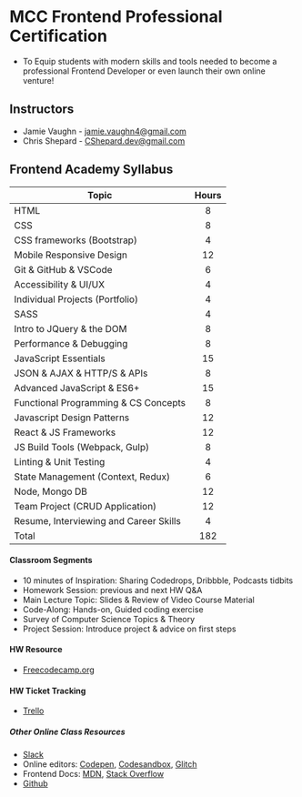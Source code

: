 # MCC Frontend Professional Certification
  * To Equip students with modern skills and tools needed to become a professional Frontend Developer or even launch their own online venture!

## Instructors
  * Jamie Vaughn - jamie.vaughn4@gmail.com
  * Chris Shepard - CShepard.dev@gmail.com

## Frontend Academy Syllabus
| Topic                                          |Hours| 
| ---------                                      |:---:| 
| HTML                                           | 8   |
| CSS                                            | 8   |
| CSS frameworks (Bootstrap)	                   | 4   |
| Mobile Responsive Design                       | 12  |
| Git & GitHub & VSCode                          | 6   |
| Accessibility	& UI/UX                          | 4   |
| Individual Projects (Portfolio)	               | 4   |
| SASS	                                         | 4   |
| Intro to JQuery & the DOM                      | 8   |
| Performance & Debugging                        | 8   |
| JavaScript Essentials	                         | 15  |
| JSON & AJAX	& HTTP/S & APIs                    | 8   |
| Advanced JavaScript	& ES6+                     | 15  |
| Functional Programming & CS Concepts           | 8   |
| Javascript Design Patterns	                   | 12  |
| React	& JS Frameworks                          | 12  |
| JS Build Tools (Webpack, Gulp) 	               | 8   |
| Linting & Unit Testing                         | 4   |
| State Management (Context, Redux)	             | 6   |
| Node, Mongo DB	                               | 12  |
| Team Project (CRUD Application)                | 12  |
| Resume, Interviewing and Career Skills	       | 4   |
| Total	                                         | 182 |


#### Classroom Segments
  * 10 minutes of Inspiration: Sharing Codedrops, Dribbble, Podcasts tidbits
  * Homework Session: previous and next HW Q&A
  * Main Lecture Topic: Slides & Review of Video Course Material
  * Code-Along: Hands-on, Guided coding exercise
  * Survey of Computer Science Topics & Theory
  * Project Session: Introduce project & advice on first steps

#### HW Resource
  * [Freecodecamp.org](https://learn.freecodecamp.org/)

#### HW Ticket Tracking
  * [Trello](https://trello.com/b/kP8TwrOh/mcc-frontend-academy)

##### Other Online Class Resources
  * [Slack](frontendacademy.slack.com)
  * Online editors: [Codepen](Codepen.io), [Codesandbox](Codesandbox.io), [Glitch](glitch.com)
  * Frontend Docs: [MDN](https://developer.mozilla.org/en-US/), [Stack Overflow](stackoverflow.com)
  * [Github](github.com)